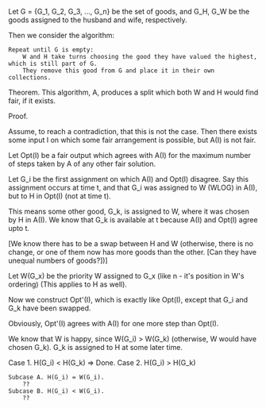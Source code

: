 


Let G = {G_1, G_2, G_3, ..., G_n} be the set of goods, and G_H, G_W be the goods assigned to the husband and wife, respectively.

Then we consider the algorithm:

```
Repeat until G is empty:
    W and H take turns choosing the good they have valued the highest, which is still part of G.
    They remove this good from G and place it in their own collections.
```

Theorem. This algorithm, A, produces a split which both W and H would find fair, if it exists.

Proof.

Assume, to reach a contradiction, that this is not the case.
Then there exists some input I on which some fair arrangement is possible, but A(I) is not fair.

Let Opt(I) be a fair output which agrees with A(I) for the maximum number of steps taken by A of any other fair solution.

Let G_i be the first assignment on which A(I) and Opt(I) disagree.
Say this assignment occurs at time t, and that G_i was assigned to W (WLOG) in A(I), but to H in Opt(I) (not at time t).

This means some other good, G_k, is assigned to W, where it was chosen by H in A(I).
We know that G_k is available at t because A(I) and Opt(I) agree upto t.

[We know there has to be a swap between H and W (otherwise, there is no change, or one of them now has more goods than the other. [Can they have unequal numbers of goods?])]

Let W(G_x) be the priority W assigned to G_x (like n - it's position in W's ordering) (This applies to H as well).


Now we construct Opt'(I), which is exactly like Opt(I), except that G_i and G_k have been swapped.

Obviously, Opt'(I) agrees with A(I) for one more step than Opt(I).

We know that W is happy, since W(G_i) > W(G_k) (otherwise, W would have chosen G_k).
G_k is assigned to H at some later time.

Case 1. H(G_i) < H(G_k) => Done.
Case 2. H(G_i) > H(G_k)

    Subcase A. H(G_i) = W(G_i).
        ??
    Subcase B. H(G_i) < W(G_i).
        ??